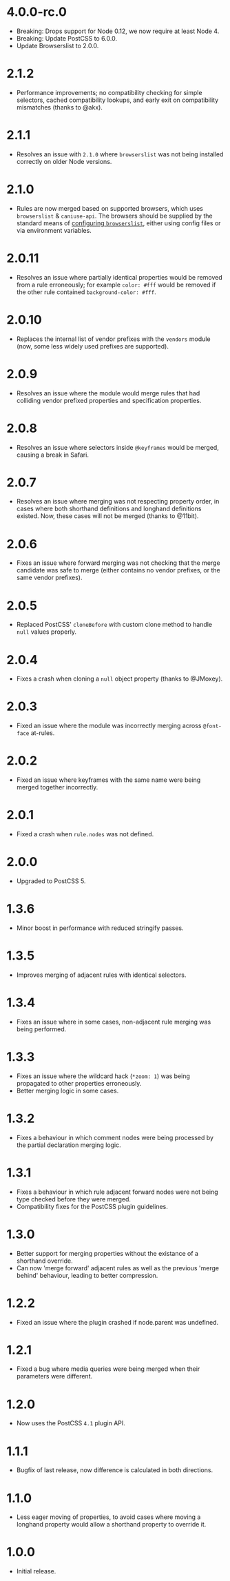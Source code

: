 # 4.0.0-rc.0

* Breaking: Drops support for Node 0.12, we now require at least Node 4.
* Breaking: Update PostCSS to 6.0.0.
* Update Browserslist to 2.0.0.

# 2.1.2

* Performance improvements; no compatibility checking for simple selectors,
  cached compatibility lookups, and early exit on compatibility mismatches
  (thanks to @akx).

# 2.1.1

* Resolves an issue with `2.1.0` where `browserslist` was not being installed
  correctly on older Node versions.

# 2.1.0

* Rules are now merged based on supported browsers, which uses `browserslist`
  & `caniuse-api`. The browsers should be supplied by the standard means of
  [configuring `browserslist`][browserslist], either using config files or
  via environment variables.

[browserslist]: https://github.com/ai/browserslist#config-file

# 2.0.11

* Resolves an issue where partially identical properties would be removed from
  a rule erroneously; for example `color: #fff` would be removed if the other
  rule contained `background-color: #fff`.

# 2.0.10

* Replaces the internal list of vendor prefixes with the `vendors` module
  (now, some less widely used prefixes are supported).

# 2.0.9

* Resolves an issue where the module would merge rules that had colliding
  vendor prefixed properties and specification properties.

# 2.0.8

* Resolves an issue where selectors inside `@keyframes` would be merged,
  causing a break in Safari.

# 2.0.7

* Resolves an issue where merging was not respecting property order, in cases
  where both shorthand definitions and longhand definitions existed. Now,
  these cases will not be merged (thanks to @11bit).

# 2.0.6

* Fixes an issue where forward merging was not checking that the merge candidate
  was safe to merge (either contains no vendor prefixes,
  or the same vendor prefixes).

# 2.0.5

* Replaced PostCSS' `cloneBefore` with custom clone method to handle `null`
  values properly.

# 2.0.4

* Fixes a crash when cloning a `null` object property (thanks to @JMoxey).

# 2.0.3

* Fixed an issue where the module was incorrectly merging across `@font-face`
  at-rules.

# 2.0.2

* Fixed an issue where keyframes with the same name were being merged together
  incorrectly.

# 2.0.1

* Fixed a crash when `rule.nodes` was not defined.

# 2.0.0

* Upgraded to PostCSS 5.

# 1.3.6

* Minor boost in performance with reduced stringify passes.

# 1.3.5

* Improves merging of adjacent rules with identical selectors.

# 1.3.4

* Fixes an issue where in some cases, non-adjacent rule merging was being
  performed.

# 1.3.3

* Fixes an issue where the wildcard hack (`*zoom: 1`) was being propagated to
  other properties erroneously.
* Better merging logic in some cases.

# 1.3.2

* Fixes a behaviour in which comment nodes were being processed by the
  partial declaration merging logic.

# 1.3.1

* Fixes a behaviour in which rule adjacent forward nodes were not being type
  checked before they were merged.
* Compatibility fixes for the PostCSS plugin guidelines.

# 1.3.0

* Better support for merging properties without the existance of a shorthand
  override.
* Can now 'merge forward' adjacent rules as well as the previous 'merge behind'
  behaviour, leading to better compression.

# 1.2.2

* Fixed an issue where the plugin crashed if node.parent was undefined.

# 1.2.1

* Fixed a bug where media queries were being merged when their parameters were
  different.

# 1.2.0

* Now uses the PostCSS `4.1` plugin API.

# 1.1.1

* Bugfix of last release, now difference is calculated in both directions.

# 1.1.0

* Less eager moving of properties, to avoid cases where moving a longhand
  property would allow a shorthand property to override it.

# 1.0.0

* Initial release.
